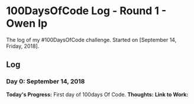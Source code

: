 # 100DaysOfCode Log - Round 1 - Owen Ip

The log of my #100DaysOfCode challenge. Started on [September 14, Friday, 2018].

## Log

### Day 0: September 14, 2018 
**Today's Progress:** First day of 100days Of Code.
**Thoughts:** 
**Link to Work:**

